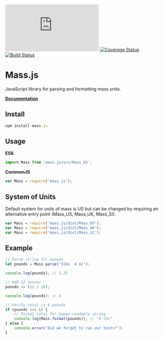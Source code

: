 [![BCH compliance](https://bettercodehub.com/edge/badge/MeekLogic/Mass.js?branch=master)](https://bettercodehub.com/) [![Coverage Status](https://coveralls.io/repos/github/MeekLogic/Mass.js/badge.svg?branch=master)](https://coveralls.io/github/MeekLogic/Mass.js?branch=master) [![Build Status](https://travis-ci.com/MeekLogic/Mass.js.svg?branch=master)](https://travis-ci.com/MeekLogic/Mass.js)

Mass.js
=========
JavaScript library for parsing and formatting mass units.

**[Documentation](https://meeklogic.github.io/Mass.js/)**

Install
-------
```javascript
npm install mass.js
```

Usage
-----
**ES6**
```javascript
import Mass from 'mass.js/src/Mass_US';
```

**CommonJS**
```javascript
var Mass = require('mass.js');
```

System of Units
--------------
Default system for units of mass is *US* but can be changed by requiring an alternative entry point (Mass_US, Mass_UK, Mass_SI).

```javascript
var Mass = require('mass.js/dist/Mass_US');
var Mass = require('mass.js/dist/Mass_UK');
var Mass = require('mass.js/dist/Mass_SI');
```

Example
-------
```javascript
// Parse string for ounces
let pounds = Mass.parse('5lbs  4 oz');

console.log(pounds); // 5.25

// Add 12 ounces
pounds += (12 / 16);

console.log(pounds); // 6

// Verify total is 6 pounds
if (pounds === 6) {
    // Format total for human-readable string
    console.log(Mass.format(pounds)); // "6 lbs"
} else {
    console.error('Did we forget to run our tests?');
}
```
